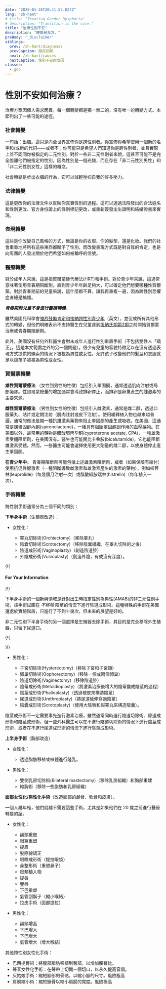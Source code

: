 ```yaml
---
date: "2020-01-26T20:41:55.827Z"
lang: "zh-hant"
# title: "Treating Gender Dysphoria"
# description: "Transition is the cure."
title: "治療性別不安"
description: "轉變是良方。"
preBody: '_disclaimer'
siblings:
  prev: /zh-hant/diagnoses
  prevCaption: 臨床診斷
  next: /zh-hant/causes
  nextCaption: 性別不安的成因
classes:
  - gdb
---
```


<!-- # How is Gender Dysphoria Treated? -->

# 性別不安如何治療？

<!-- Treatment options vary significantly depending on the individual person's needs. Every single transition is unique, and there is no one way to transition. This section is a list of possible pathways. -->
治療方案因個人需求而異。每一個轉變都是獨一無二的，沒有唯一的轉變方式。本節列出了一些可能的途徑。

<!-- ### Social Transition -->
### 社會轉變

<!-- In a phrase: coming out of the closet. This is simply announcing to the world that you are transgender. You announce that you wish to use a new name and/or new pronouns – or not; you may just wish for people to know that you are trans and do not actually identify with your assigned binary gender. For some non-binary people this may not even be a full step away from their assignment, since gender is a spectrum and there is such a thing as a "non-binary man" and a "non-binary woman". -->
一句話：出櫃。這只是向全世界宣佈你是跨性別者。你宣佈你希望使用一個新的名字和/或新的代詞——或者不；你可能只是希望人們知道你是跨性別者，並且實際上並不認同你被指定的二元性別。對於一些非二元性別者來說，這甚至可能不是完全脫離他們被指定的性別，因為性別是一個光譜，而且存在「非二元性別男性」和「非二元性別女性」這樣的概念。

<!-- A social transition is the act of stepping out of the closet, and it can relieve a lot of stress from the suppression of oneself. -->
社會轉變是步出衣櫃的行為，它可以減輕壓抑自我的許多壓力。

<!-- ### Legal Transition -->
### 法律轉變

<!-- This is the process of changing your legal documents to reflect your true gender. This may be through a legal name and gender change issued by a court, through a change of gender marker on an official ID, or through re-issuing of birth certificates and marriage licenses. -->
這是更改你的法律文件以反映你真實性別的過程。這可以透過法院發出的合法姓名和性別更改、官方身份證上的性別標記更改，或重新簽發出生證明和結婚證書來實現。

<!-- ### Presentational Transition -->
### 表現轉變

<!-- These are changes to how you style yourself, be it your clothes, your hair, or the use of makeup. Our society heavily genders all of these things, and switching presentation is both affirming to one's self and also sends cues to those around them about how they wish to be addressed. -->
這些是你改變自己風格的方式，無論是你的衣服、你的髮型，還是化妝。我們的社會重重地將所有這些東西都賦予了性別，而改變表現方式既是對自我的肯定，也是向周圍的人發出關於他們希望如何被稱呼的信號。

<!-- ### Medical Transition -->
### 醫療轉變

<!-- For adults, this is hormone replacement therapy and surgery. For adolescents, this often means puberty blockers until the teen is old enough to be certain of which gonadal hormone they want to have. For prepubescents, this is nothing. Let me repeat that again, since transphobes keep getting it wrong. -->
對於成年人來說，這是指賀爾蒙替代療法(HRT)和手術。對於青少年來說，這通常意味著使用青春期阻斷劑，直到青少年年齡足夠大，可以確定他們想要哪種性賀爾蒙。對於青春期前的兒童來說，這什麼都不算。讓我再重複一遍，因為跨性別恐懼症者總是搞錯。

<!-- ***PREPUBESCENT CHILDREN DO NOT MEDICALLY TRANSITION***. -->
***青春期前兒童不會進行醫療轉變***。

<!-- While the American Academy of Pediatrics [strongly encourages the validation and acceptance of transgender youth](https://pediatrics.aappublications.org/content/pediatrics/early/2018/09/13/peds.2018-2162.full.pdf), and the enabling of all other forms of transition, they explicitly do not support doctors beginning either hormone therapy or puberty blockers until a child has reached [Tanner stage 2](https://en.wikipedia.org/wiki/Tanner_scale). -->
雖然美國兒科學會[強烈鼓勵肯定和接納跨性別青少年](https://pediatrics.aappublications.org/content/pediatrics/early/2018/09/13/peds.2018-2162.full.pdf)（英文），並促成所有其他形式的轉變，但他們明確表示不支持醫生在兒童達到[坦納氏期第2期](https://zh.wikipedia.org/wiki/%E8%B0%AD%E7%BA%B3%E6%A0%87%E5%87%86)之前開始賀爾蒙治療或青春期阻斷劑。

<!-- Furthermore, no surgeon in the United States will perform a gender altering surgery on a minor (excluding intersex "corrections", which is a whole other problem outside the scope of this article). Very few children have strong enough features to be read as either male or female without clues provided through presentation. Allowing a child to change their hair and clothes is all that is needed for the child to be seen as male or female. -->
此外，美國沒有任何外科醫生會對未成年人進行性別重置手術（不包括雙性人「矯正」，這是本文範圍之外的另一個問題）。很少有兒童的容貌特徵足以在沒有透過表現方式提供的線索的情況下被視為男性或女性。允許孩子改變他們的髮型和衣服就足以讓孩子被視為男性或女性。

<!-- ### Hormonal Transition -->
### 賀爾蒙轉變

<!-- **Masculinizing hormone therapy** (female to male sexual characteristics) consists of the introduction of testosterone, usually via intramuscular injection or topical gel. The increase in total gonadal hormones typically causes a cessation of ovulation, which is the source of the majority of estrogen produced in the ovaries. -->
**雄性賀爾蒙療法** （女性到男性的性徵）包括引入睪固酮，通常透過肌肉注射或局部凝膠。性賀爾蒙總量的增加通常會導致排卵停止，而排卵是卵巢產生的雌激素的主要來源。

<!-- **Feminizing hormone therapy** (male to female sexual characteristics) consists of the introduction of estrogen, typically estradiol, via oral pills, patches, or regular injections (intramuscular or subcutaneous). The use of slow dispensing implants is also becoming more and more common. It is also common practice to prescribe an anti-androgen to block testosterone production or absorption. In the United States this is usually spironolactone, a blood pressure medication which has a testosterone blocking side-effect. Outside of the US, the most common drug is cyproterone acetate, an androgen receptor blocker, which is not available in the US. Doctors may also prescribe bicalutamide, which also blocks androgen receptors. However, some doctors may simply opt to use larger estradiol doses in order to cause the body to halt testosterone production. -->
**雌性賀爾蒙療法** （男性到女性的性徵）包括引入雌激素，通常是雌二醇，透過口服藥丸、貼片或定期注射（肌肉注射或皮下注射）。使用緩釋植入物也越來越普遍。通常的做法是開一種抗雄激素藥物來阻止睪固酮的產生或吸收。在美國，這通常是螺環固醇內酮(spironolactone)，一種具有阻斷睪固酮副作用的血壓藥物。在美國以外，最常用的藥物是醋酸環丙孕酮(cyproterone acetate, CPA)，一種雄激素受體阻斷劑，在美國沒有。醫生也可能開比卡魯胺(bicalutamide)，它也能阻斷雄激素受體。然而，一些醫生可能會選擇使用更大劑量的雌二醇，以使身體停止產生睪固酮。

<!-- **In adolescents**, puberty blockers may involve the above androgen blockers, or (if it is covered by insurance) the use of an antigonadotropic (a drug which blocks the hormones that cause the production of estrogen and androgen) such as leuprolide acetate (a shot delivered every few months) or histrelin acetate (an annual implant). -->
**在青少年中，** 青春期阻斷劑可能包括上述雄激素阻斷劑，或者（如果保險有給付）使用抗促性腺激素（一種阻斷導致雌激素和雄激素產生的激素的藥物），例如柳菩林(leuprolide)（每幾個月注射一次）或醋酸組胺瑞林(histrelin)（每年植入一次）。


<!-- ### Surgical Transition -->
### 手術轉變

<!-- Transgender surgeries are typically divided into three separate categories: -->
跨性別手術通常分為三個不同的類別：

<!-- **Bottom Surgery** (modifications to genitals): -->
**下半身手術**（生殖器改造）：

<!-- - Feminizing: -->
- 女性化：

  <!-- - Orchiectomy (removal of the testicles)
  - Scrotectomy (removal of scrotal tissue, following orchiectomy)
  - Vaginoplasty (creation of a vaginal cavity)
  - Vulvoplasty (creation of a vulva, with or without depth). -->
  - 睪丸切除術(Orchiectomy)（移除睪丸）
  - 陰囊切除術(Scrotectomy)（移除陰囊組織，在睪丸切除術之後）
  - 陰道成形術(Vaginoplasty)（創造陰道腔）
  - 外陰成形術(Vulvoplasty)（創造外陰，有或沒有深度）。

{!{ <div class="gutter"><div class="card"><div class="card-body"><h4 class="card-title">For Your Information</h4> }!}

<!-- A newly developing area of bottom surgery is in AMAB non-binary operations which attempt to perform vaginoplasty *without* the removal of the penis. This particular surgery is extremely experimental and has been performed less than a dozen times in the United States, but the outlook for the future is good. -->
下半身手術的一個新興領域是針對出生時指定性別為男性(AMAB)的非二元性別手術，該手術試圖在 *不移除* 陰莖的情況下進行陰道成形術。這種特殊的手術在美國還處於實驗階段，只進行了不到十幾次，但未來的展望是好的。

<!-- An additional option for non-binary bottom surgery is genital nullification surgery, which aims to completely remove the external genitalia, leaving only a urethral opening. -->
非二元性別下半身手術的另一個選擇是生殖器去除手術，其目的是完全移除外生殖器，只留下尿道口。

{!{ </div></div></div> }!}

<!-- - Masculinizing: -->
- 男性化：

  <!-- - Hysterectomy (removal of uterus and cervix)
  - Oophorectomy (removal of one or both ovaries)
  - Vaginectomy (removal of vaginal cavity)
  - Metoidioplasty (a process which turns the enlarged clitoris after hormone therapy into a penis)
  - Phalloplasty (construction of a penis from skin grafting)
  - Urethroplasty (extension of the urethral canal through the phallus)
  - Scrotoplasty (use of labia majora and false testicles to construct a scrotum). -->
  - 子宮切除術(Hysterectomy)（移除子宮和子宮頸）
  - 卵巢切除術(Oophorectomy)（移除一個或兩個卵巢）
  - 陰道切除術(Vaginectomy)（移除陰道腔）
  - 陰蒂成形術(Metoidioplasty)（將激素治療後增大的陰蒂變成陰莖的過程）
  - 陰莖成形術(Phalloplasty)（透過植皮來構造陰莖）
  - 尿道成形術(Urethroplasty)（將尿道延伸穿過陰莖）
  - 陰囊成形術(Scrotoplasty)（使用大陰唇和假睪丸來構造陰囊）。

<!-- Phalloplasty does not necessarily require previous hormone therapy, and while it is common to perform vaginectomy, urethroplasty, and phalloplasty at the same time, some surgeons can perform phalloplasty without vaginectomy or phalloplasty without urethroplasty.   -->
陰莖成形術不一定需要事先進行激素治療，雖然通常同時進行陰道切除術、尿道成形術和陰莖成形術，但一些外科醫生可以在不進行陰道切除術的情況下進行陰莖成形術，或者在不進行尿道成形術的情況下進行陰莖成形術。

<!-- **Top Surgery** (modifications to the chest) -->
**上半身手術**（胸部改造）

<!-- - Feminizing: -->
- 女性化：
  
  <!-- - Breast augmentation via fat transfer or implants. -->
  - 透過脂肪移植或植體進行隆乳。

<!-- - Masculinizing: -->
- 男性化：

  <!-- - Bilateral mastectomy (breast tissue removal) with chest reconstruction
  - Breast reduction (some fat and breast tissue removal) -->
  - 雙側乳房切除術(Bilateral mastectomy)（移除乳房組織）和胸部重建
  - 縮胸術（移除一些脂肪和乳房組織）

<!-- **Facial Feminization / Masculinization Surgery** (modifications to the skull, cartilage, and skin on the face). -->
**面部女性化/男性化手術**（改造面部的顱骨、軟骨和皮膚）。

  <!-- The younger a person is, the less they will need these surgeries, especially if they medically transition prior to the age of 20. -->
  一個人越年輕，他們就越不需要這些手術，尤其是如果他們在 20 歲之前進行醫療轉變的話。

<!-- - Feminizing: -->
- 女性化：

  <!-- - Forehead recontouring
  - Eye socket recontouring
  - Brow lift
  - Hairline correction
  - Blepharoplasty (lifting of eye bags)
  - Rhinoplasty (reshaping of the nose)
  - Cheek implants
  - Lip lift
  - Lip filling
  - Jaw recontouring
  - Tracheal shave (adam's apple reduction)
  - Rhytidectomy (face lift) -->
  - 額頭重塑
  - 眼窩重塑
  - 提眉
  - 髮際線矯正
  - 眼瞼成形術（提拉眼袋）
  - 鼻整形術（重塑鼻子）
  - 臉頰植入物
  - 提唇
  - 豐唇
  - 下巴重塑
  - 氣管刮鬍子（縮小喉結）
  - 拉皮手術（面部提拉）

<!-- - Masculinizing: -->
- 男性化：

  <!-- - Forehead augmentation
  - Jaw augmentation
  - Chin augmentation
  - Tracheal augmentation (adam's apple enlargement) -->
  - 額頭增高
  - 下巴增大
  - 下巴增大
  - 氣管增大（增大喉結）

<!-- Other Trans Feminine Surgeries: -->
其他跨性別女性化手術：

<!-- - Brazilian Butt Lift: Fat from the belly is transplanted into the butt in order to increase hip to waist ratio.
- Voice Feminization Surgery: An incision is performed in the vocal cords in order to permanently raise the pitch.
- Cinderella Surgery: Bones in the foot are shortened in order to reduce foot size. EXTREMELY RISKY
- Shoulder Reduction: The collar bone is shortened to reduce the width of the shoulders. EXTREMELY RISKY -->

- 巴西提臀術：將腹部脂肪移植到臀部，以增加腰臀比。
- 聲音女性化手術：在聲帶上切開一個切口，以永久提高音調。
- 灰姑娘手術：縮短腳部的骨骼，以縮小腳的尺寸。風險極高
- 肩膀縮小術：縮短鎖骨以縮小肩膀的寬度。風險極高


